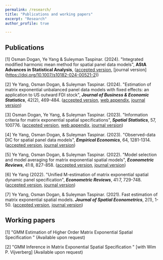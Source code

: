 ```yaml
---
permalink: /research/
title: "Publications and working papers"
excerpt: "Research"
author_profile: true

---
```

## Publications
[1] Osman Dogan, Ye Yang & Suleyman Taspinar. (2024). "Integrated modified harmonic mean method for spatial panel data models", **AStA Advances in Statistical Analysis**, ([accepted version](http://yeyang1.github.io/files/IHME_Article_AStA.pdf), [journal version] (https://doi.org/10.1007/s10182-024-00521-2))

[2]  Ye Yang, Osman Dogan,  & Suleyman Taspinar. (2024). "Estimation of matrix exponential unbalanced panel data models with fixed effects: an application to US outward FDI stock", _**Journal of Business & Economic Statistics**_, 42(2), 469-484. ([accepted version](http://yeyang1.github.io/files/paper5.pdf), [web appendix](http://yeyang1.github.io/files/UMESS_Web_Appendix.pdf), [journal version](https://doi.org/10.1080/07350015.2023.2200486))

[3] Osman Dogan, Ye Yang,  & Suleyman Taspinar. (2023). "Information criteria for matrix exponential spatial specifications", _**Spatial Statistics**_, 57, 100776.  ([accepted version](http://yeyang1.github.io/files/Information_Criteria_for_MESS.pdf), [web appendix](http://yeyang1.github.io/files/IC_MESS_web_appendix.pdf), [journal version](https://doi.org/10.1016/j.spasta.2023.100776))

[4] Ye Yang, Osman Dogan,  & Suleyman Taspinar. (2023). "Observed-data DIC for spatial panel data models", _**Empirical Economics**_, 64, 1281-1314. ([accepted version](http://yeyang1.github.io/files/paper6.pdf), [journal version](https://link.springer.com/article/10.1007/s00181-022-02286-6)) 

[5] Ye Yang, Osman Dogan,  & Suleyman Taspinar. (2022). "Model selection and model averaging for matrix exponential spatial models", **_Econometric Reviews_**, 41:8, 827-858. ([accepted version](http://yeyang1.github.io/files/ch4_MS_version_on_website.pdf), [journal version](https://www.tandfonline.com/doi/full/10.1080/07474938.2022.2047507))

[6] Ye Yang (2022). "Unified M-estimation of matrix exponential spatial dynamic panel specification", **_Econometric Reviews_**, 41:7, 729-748. ([accepted version](http://yeyang1.github.io/files/ch_3_MESDPS_version_on_website.pdf), [journal version](https://www.tandfonline.com/doi/full/10.1080/07474938.2022.2039494))

[7] Ye Yang, Osman Dogan,  & Suleyman Taspinar. (2021). Fast estimation of matrix exponential spatial models. **_Journal of Spatial Econometrics_**, 2(1), 1-50. ([accepted version](http://yeyang1.github.io/files/paper1.pdf), [journal version]( https://link.springer.com/article/10.1007/s43071-021-00015-2))

## Working papers

[1] "GMM Estimation of Higher Order Matrix Exponential Spatial Specification " (Available upon request)	

[2] "GMM Inference in Matrix Exponential Spatial Specification " [with Wim P. Vijverberg] (Available upon request)


